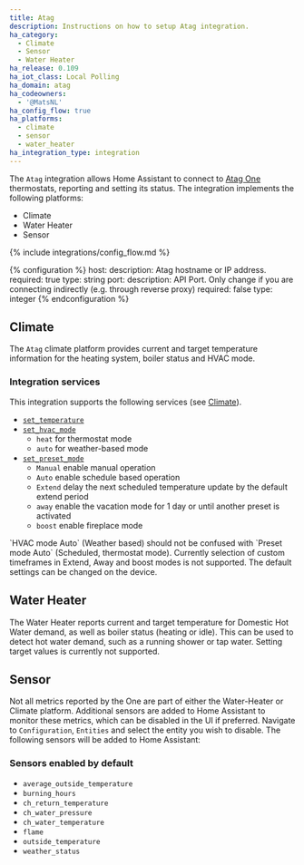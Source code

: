 ```yaml
---
title: Atag
description: Instructions on how to setup Atag integration.
ha_category:
  - Climate
  - Sensor
  - Water Heater
ha_release: 0.109
ha_iot_class: Local Polling
ha_domain: atag
ha_codeowners:
  - '@MatsNL'
ha_config_flow: true
ha_platforms:
  - climate
  - sensor
  - water_heater
ha_integration_type: integration
---
```


The `Atag` integration allows Home Assistant to connect to [Atag One](https://www.atagverwarming.nl) thermostats, reporting and setting its status.
The integration implements the following platforms:

- Climate
- Water Heater
- Sensor

{% include integrations/config_flow.md %}

{% configuration %}
host:
  description: Atag hostname or IP address.
  required: true
  type: string
port:
  description: API Port. Only change if you are connecting indirectly (e.g. through reverse proxy)
  required: false
  type: integer
{% endconfiguration %}

## Climate

The `Atag` climate platform provides current and target temperature information for the heating system, boiler status and HVAC mode.

### Integration services

This integration supports the following services (see [Climate](/integrations/climate/)).

- [`set_temperature`](/integrations/climate/#service-climateset_temperature)
- [`set_hvac_mode`](/integrations/climate/#service-climateset_hvac_mode)
  - `heat` for thermostat mode
  - `auto` for weather-based mode
- [`set_preset_mode`](/integrations/climate/#service-climateset_preset_mode)
  - `Manual` enable manual operation
  - `Auto` enable schedule based operation
  - `Extend` delay the next scheduled temperature update by the default extend period
  - `away` enable the vacation mode for 1 day or until another preset is activated
  - `boost` enable fireplace mode

<div class='note'>
`HVAC mode Auto` (Weather based) should not be confused with `Preset mode Auto` (Scheduled, thermostat mode).
Currently selection of custom timeframes in Extend, Away and boost modes is not supported. The default settings can be changed on the device.
</div>

## Water Heater

The Water Heater reports current and target temperature for Domestic Hot Water demand, as well as boiler status (heating or idle). This can be used to detect hot water demand, such as a running shower or tap water.
Setting target values is currently not supported.

## Sensor

Not all metrics reported by the One are part of either the Water-Heater or Climate platform. Additional sensors are added to Home Assistant to monitor these metrics, which can be disabled in the UI if preferred. Navigate to `Configuration`, `Entities` and select the entity you wish to disable.
The following sensors will be added to Home Assistant:

### Sensors enabled by default

- `average_outside_temperature`
- `burning_hours`
- `ch_return_temperature`
- `ch_water_pressure`
- `ch_water_temperature`
- `flame`
- `outside_temperature`
- `weather_status`
